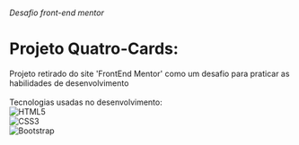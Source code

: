 
###### Desafio front-end mentor
# Projeto Quatro-Cards:
Projeto retirado do site 'FrontEnd Mentor' como um desafio para praticar as habilidades de desenvolvimento <br><br>
Tecnologias usadas no desenvolvimento:<br>
![HTML5](https://img.shields.io/badge/html5-%23E34F26.svg?style=for-the-badge&logo=html5&logoColor=white) <br>
![CSS3](https://img.shields.io/badge/css3-%231572B6.svg?style=for-the-badge&logo=css3&logoColor=white) <br>
![Bootstrap](https://img.shields.io/badge/bootstrap-%23563D7C.svg?style=for-the-badge&logo=bootstrap&logoColor=white) <br>
<br>



<!-- Proudly created with GPRM ( https://gprm.itsvg.in ) -->







